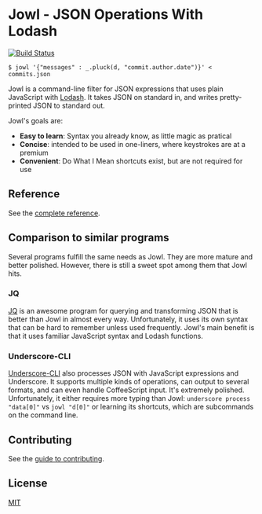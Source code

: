 # Jowl - JSON Operations With Lodash

[![Build Status](https://travis-ci.org/daxelrod/jowl.svg?branch=master)](https://travis-ci.org/daxelrod/jowl)

<!-- markdownlint-disable MD014 -->

    $ jowl '{"messages" : _.pluck(d, "commit.author.date")}' < commits.json

<!-- markdownlint-disable MD014 -->

Jowl is a command-line filter for JSON expressions that uses plain JavaScript
with [Lodash](https://lodash.com/). It takes JSON on standard in, and writes
pretty-printed JSON to standard out.

Jowl's goals are:

* **Easy to learn**: Syntax you already know, as little magic as pratical
* **Concise**: intended to be used in one-liners, where keystrokes are at a premium
* **Convenient**: Do What I Mean shortcuts exist, but are not required for use

## Reference

See the [complete reference](docs/reference.md).

## Comparison to similar programs

Several programs fulfill the same needs as Jowl. They are more mature and better
polished. However, there is still a sweet spot among them that Jowl hits.

### JQ

[JQ](https://stedolan.github.io/jq/) is an awesome program for querying and
transforming JSON that is better than Jowl in almost every way. Unfortunately, it
uses its own syntax that can be hard to remember unless used frequently. Jowl's
main benefit is that it uses familiar JavaScript syntax and Lodash functions.

### Underscore-CLI

[Underscore-CLI](https://github.com/ddopson/underscore-cli) also processes JSON with
JavaScript expressions and Underscore. It supports multiple kinds of operations, can
output to several formats, and can even handle CoffeeScript input. It's extremely
polished. Unfortunately, it either requires more typing than Jowl:
`underscore process "data[0]"` vs `jowl "d[0]"` or learning its shortcuts, which are
subcommands on the command line.

## Contributing

See the [guide to contributing](CONTRIBUTING.md).

## License

[MIT](LICENSE)
